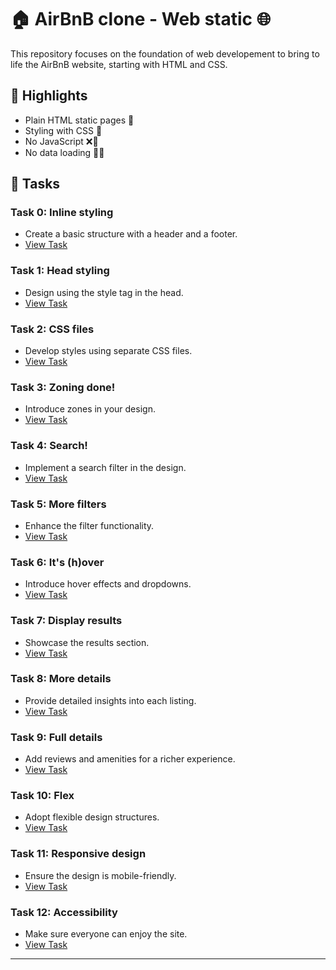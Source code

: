 # 🏠 AirBnB clone - Web static 🌐

This repository focuses on the foundation of web developement to bring to life the AirBnB website, starting with HTML and CSS.

## 🌌 Highlights

- Plain HTML static pages 📄
- Styling with CSS 🎨
- No JavaScript ❌🔌
- No data loading 🚫🔄

## 🔨 Tasks

### Task 0: Inline styling
- Create a basic structure with a header and a footer.
- [View Task](../web_static/0-index.html)

### Task 1: Head styling
- Design using the style tag in the head.
- [View Task](web_static/1-index.html)

### Task 2: CSS files
- Develop styles using separate CSS files.
- [View Task](web_static/2-index.html)

### Task 3: Zoning done!
- Introduce zones in your design.
- [View Task](web_static/3-index.html)

### Task 4: Search!
- Implement a search filter in the design.
- [View Task](web_static/4-index.html)

### Task 5: More filters
- Enhance the filter functionality.
- [View Task](web_static/5-index.html)

### Task 6: It's (h)over
- Introduce hover effects and dropdowns.
- [View Task](web_static/6-index.html)

### Task 7: Display results
- Showcase the results section.
- [View Task](web_static/7-index.html)

### Task 8: More details
- Provide detailed insights into each listing.
- [View Task](web_static/8-index.html)

### Task 9: Full details
- Add reviews and amenities for a richer experience.
- [View Task](web_static/100-index.html)

### Task 10: Flex
- Adopt flexible design structures.
- [View Task](web_static/101-index.html)

### Task 11: Responsive design
- Ensure the design is mobile-friendly.
- [View Task](web_static/102-index.html)

### Task 12: Accessibility
- Make sure everyone can enjoy the site.
- [View Task](web_static/103-index.html)

---

